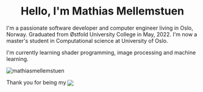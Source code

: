 <h1 align="center">Hello, I'm Mathias Mellemstuen</h1>
<p>I'm a passionate software developer and computer engineer living in Oslo, Norway. Graduated from Østfold University College in May, 2022. I'm now a master's student in Computational science at University of Oslo.</p>
<p>I'm currently learning shader programming, image processing and machine learning.</p>

<img align="center" src="https://github-readme-stats.vercel.app/api/top-langs?username=mathiasmellemstuen&show_icons=true&locale=en&layout=compact&theme=tokyonight" alt="mathiasmellemstuen" />


<p>Thank you for being my <img align="center" src="https://visitor-badge.laobi.icu/badge?page_id=mathiasmellemstuen.mathiasmellemstuen"></p>
